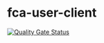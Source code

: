 # fca-user-client

[![Quality Gate Status](https://sonarcloud.io/api/project_badges/measure?project=RodrigoRafaelDS_fca-user-client&metric=alert_status)](https://sonarcloud.io/summary/new_code?id=RodrigoRafaelDS_fca-user-client)
